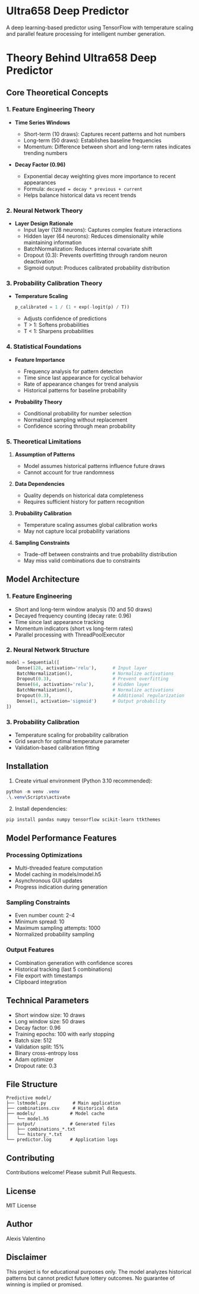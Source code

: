 # Ultra658 Deep Predictor

A deep learning-based predictor using TensorFlow with temperature scaling and parallel feature processing for intelligent number generation.

# Theory Behind Ultra658 Deep Predictor

## Core Theoretical Concepts

### 1. Feature Engineering Theory
- **Time Series Windows**
  - Short-term (10 draws): Captures recent patterns and hot numbers
  - Long-term (50 draws): Establishes baseline frequencies
  - Momentum: Difference between short and long-term rates indicates trending numbers

- **Decay Factor (0.96)**
  - Exponential decay weighting gives more importance to recent appearances
  - Formula: `decayed = decay * previous + current`
  - Helps balance historical data vs recent trends

### 2. Neural Network Theory
- **Layer Design Rationale**
  - Input layer (128 neurons): Captures complex feature interactions
  - Hidden layer (64 neurons): Reduces dimensionality while maintaining information
  - BatchNormalization: Reduces internal covariate shift
  - Dropout (0.3): Prevents overfitting through random neuron deactivation
  - Sigmoid output: Produces calibrated probability distribution

### 3. Probability Calibration Theory
- **Temperature Scaling**
  ```python
  p_calibrated = 1 / (1 + exp(-logit(p) / T))
  ```
  - Adjusts confidence of predictions
  - T > 1: Softens probabilities
  - T < 1: Sharpens probabilities

### 4. Statistical Foundations
- **Feature Importance**
  - Frequency analysis for pattern detection
  - Time since last appearance for cyclical behavior
  - Rate of appearance changes for trend analysis
  - Historical patterns for baseline probability

- **Probability Theory**
  - Conditional probability for number selection
  - Normalized sampling without replacement
  - Confidence scoring through mean probability

### 5. Theoretical Limitations
1. **Assumption of Patterns**
   - Model assumes historical patterns influence future draws
   - Cannot account for true randomness

2. **Data Dependencies**
   - Quality depends on historical data completeness
   - Requires sufficient history for pattern recognition

3. **Probability Calibration**
   - Temperature scaling assumes global calibration works
   - May not capture local probability variations

4. **Sampling Constraints**
   - Trade-off between constraints and true probability distribution
   - May miss valid combinations due to constraints

## Model Architecture

### 1. Feature Engineering
- Short and long-term window analysis (10 and 50 draws)
- Decayed frequency counting (decay rate: 0.96)
- Time since last appearance tracking
- Momentum indicators (short vs long-term rates)
- Parallel processing with ThreadPoolExecutor

### 2. Neural Network Structure
```python
model = Sequential([
    Dense(128, activation='relu'),      # Input layer
    BatchNormalization(),               # Normalize activations
    Dropout(0.3),                       # Prevent overfitting
    Dense(64, activation='relu'),       # Hidden layer
    BatchNormalization(),               # Normalize activations
    Dropout(0.3),                       # Additional regularization
    Dense(1, activation='sigmoid')      # Output probability
])
```

### 3. Probability Calibration
- Temperature scaling for probability calibration
- Grid search for optimal temperature parameter
- Validation-based calibration fitting

## Installation

1. Create virtual environment (Python 3.10 recommended):
```powershell
python -m venv .venv
.\.venv\Scripts\activate
```

2. Install dependencies:
```powershell
pip install pandas numpy tensorflow scikit-learn ttkthemes
```

## Model Performance Features

### Processing Optimizations
- Multi-threaded feature computation
- Model caching in models/model.h5
- Asynchronous GUI updates
- Progress indication during generation

### Sampling Constraints
- Even number count: 2-4
- Minimum spread: 10
- Maximum sampling attempts: 1000
- Normalized probability sampling

### Output Features
- Combination generation with confidence scores
- Historical tracking (last 5 combinations)
- File export with timestamps
- Clipboard integration

## Technical Parameters
- Short window size: 10 draws
- Long window size: 50 draws
- Decay factor: 0.96
- Training epochs: 100 with early stopping
- Batch size: 512
- Validation split: 15%
- Binary cross-entropy loss
- Adam optimizer
- Dropout rate: 0.3

## File Structure
```
Predictive model/
├── lstmodel.py          # Main application
├── combinations.csv     # Historical data
├── models/             # Model cache
│   └── model.h5
├── output/             # Generated files
│   ├── combinations_*.txt
│   └── history_*.txt
└── predictor.log       # Application logs
```

## Contributing
Contributions welcome! Please submit Pull Requests.

## License
MIT License

## Author
Alexis Valentino

## Disclaimer
This project is for educational purposes only. The model analyzes historical patterns but cannot predict future lottery outcomes. No guarantee of winning is implied or promised.